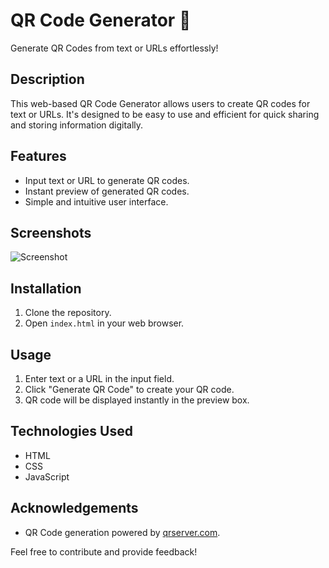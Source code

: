 # QR Code Generator 🎨

Generate QR Codes from text or URLs effortlessly!

## Description
This web-based QR Code Generator allows users to create QR codes for text or URLs. It's designed to be easy to use and efficient for quick sharing and storing information digitally.

## Features
- Input text or URL to generate QR codes.
- Instant preview of generated QR codes.
- Simple and intuitive user interface.

## Screenshots
![Screenshot](https://i.pinimg.com/736x/9f/0c/d5/9f0cd51af193ddf92542ebef92bd0234.jpg)

## Installation
1. Clone the repository.
2. Open `index.html` in your web browser.

## Usage
1. Enter text or a URL in the input field.
2. Click "Generate QR Code" to create your QR code.
3. QR code will be displayed instantly in the preview box.

## Technologies Used
- HTML
- CSS
- JavaScript


## Acknowledgements
- QR Code generation powered by [qrserver.com](https://qrserver.com/documentation/).


Feel free to contribute and provide feedback!
